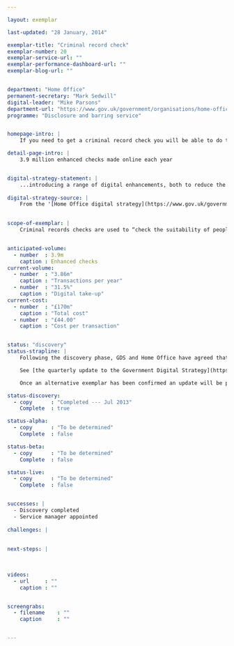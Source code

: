 ```yaml
---

layout: exemplar

last-updated: "28 January, 2014"

exemplar-title: "Criminal record check"
exemplar-number: 20
exemplar-service-url: ""
exemplar-performance-dashboard-url: ""
exemplar-blog-url: ""


department: "Home Office"
permanent-secretary: "Mark Sedwill"
digital-leader: "Mike Parsons"
department-url: "https://www.gov.uk/government/organisations/home-office"
programme: "Disclosure and barring service"


homepage-intro: |
    If you need to get a criminal record check you will be able to do this simply and quickly online

detail-page-intro: |
    3.9 million enhanced checks made online each year


digital-strategy-statement: |
    ...introducing a range of digital enhancements, both to reduce the overall number of checks and to transform to digital transactions wherever possible
    
digital-strategy-source: |
    From the '[Home Office digital strategy](https://www.gov.uk/government/publications/home-office-digital-strategy)' --- December 2012
    

scope-of-exemplar: |
    Criminal records checks are used to “check the suitability of people who will be working in positions of trust, primarily with children or vulnerable adults… (DBS) will be introducing a range of digital enhancements, both to reduce the overall number of checks and to transform to digital transactions wherever possible” - [Home Office digital strategy](https://www.gov.uk/government/publications/home-office-digital-strategy)


anticipated-volume:
  - number  : 3.9m
    caption : Enhanced checks
current-volume:
  - number  : "3.86m"
    caption : "Transactions per year"
  - number  : "31.5%"
    caption : "Digital take-up"
current-cost:
  - number  : "£170m"
    caption : "Total cost"
  - number  : "£44.00"
    caption : "Cost per transaction"


status: "discovery"
status-strapline: |
    Following the discovery phase, GDS and Home Office have agreed that due to contractual constraints and competing policy and legislative priorities, there would be more opportunity to effect transformational change by March 2015 in another service. GDS and Home Office have agreed to investigate working with HM Passport Office as an alternative to this exemplar. A discovery phase is now underway with HM Passports Office. 

    See [the quarterly update to the Government Digital Strategy](https://www.gov.uk/government/publications/government-digital-strategy-quarterly-progress-report-december-2013/government-digital-strategy-quarterly-progress-report-december-2013), published December 2013.

    Once an alternative exemplar has been confirmed an update will be published on the [Digital Transformation](https://www.gov.uk/transformation) pages.

status-discovery:
  - copy      : "Completed --- Jul 2013"
    Complete  : true

status-alpha:
  - copy      : "To be determined"
    Complete  : false

status-beta:
  - copy      : "To be determined"
    Complete  : false

status-live:
  - copy      : "To be determined"
    Complete  : false


successes: |
  - Discovery completed
  - Service manager appointed
  
challenges: |
  
  
next-steps: |
  
  

videos:
  - url     : ""
    caption : ""


screengrabs:
  - filename    : ""
    caption     : ""


---
```




